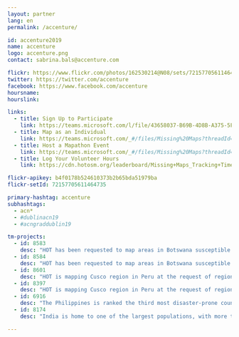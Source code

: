 ```yaml
---
layout: partner
lang: en
permalink: /accenture/

id: accenture2019
name: accenture
logo: accenture.png
contact: sabrina.bals@accenture.com

flickr: https://www.flickr.com/photos/162530214@N08/sets/72157705611464735/
twitter: https://twitter.com/accenture
facebook: https://www.facebook.com/accenture
hoursname:
hourslink:

links:
  - title: Sign Up to Participate
    link: https://teams.microsoft.com/l/file/43658037-B69B-4D8B-A375-5FF15D3323B0?tenantId=e0793d39-0939-496d-b129-198edd916feb&fileType=xlsx&objectUrl=https%3A%2F%2Fts.accenture.com%2Fsites%2FVirtualVolunteering%2FShared%20Documents%2FMissing%20Maps%2FMissing%20Maps%20-%20Mapathon%20Event%20Registration%20Form.xlsx&baseUrl=https%3A%2F%2Fts.accenture.com%2Fsites%2FVirtualVolunteering&serviceName=teams&threadId=19:a82d49a625ec4b2796fb596b99403cf7@thread.skype&groupId=850f4fb3-b038-4438-b589-e01b89277e21
  - title: Map as an Individual
    link: https://teams.microsoft.com/_#/files/Missing%20Maps?threadId=19%3Aa82d49a625ec4b2796fb596b99403cf7%40thread.skype&ctx=channel&context=Training%2520Materials%252FMap%2520as%2520an%2520individual
  - title: Host a Mapathon Event
    link: https://teams.microsoft.com/_#/files/Missing%20Maps?threadId=19%3Aa82d49a625ec4b2796fb596b99403cf7%40thread.skype&ctx=channel&context=Training%2520Materials%252FHost%2520a%2520mapathon
  - title: Log Your Volunteer Hours
    link: https://cdn.hotosm.org/leaderboard/Missing+Maps_Tracking+Time+Guide_11082019.pptx

flickr-apikey: b4f0178b524610373b2b65bda51979ba
flickr-setId: 72157705611464735

primary-hashtag: accenture
subhashtags:
  - acn*
  - #dublinacn19
  - #acngraddublin19

tm-projects:
  - id: 8583
    desc: "HOT has been requested to map areas in Botswana susceptible to, or identified as impacted, by the COVID-19 outbreak. Please join our global effort to help control this disease by mapping on this project."
  - id: 8584
    desc: "HOT has been requested to map areas in Botswana susceptible to, or identified as impacted, by the COVID-19 outbreak. Please join our global effort to help control this disease by mapping on this project."
  - id: 8601
    desc: "HOT is mapping Cusco region in Peru at the request of regional government to support their COVID-19 response efforts. The maps will be used to provide cash transfers to families who are prevented from working by the quarantine and State of Emergency in Peru, and to provide nutrition and sanitation assistance."
  - id: 8397
    desc: "HOT is mapping Cusco region in Peru at the request of regional government to support their COVID-19 response efforts. The maps will be used to provide cash transfers to families who are prevented from working by the quarantine and State of Emergency in Peru, and to provide nutrition and sanitation assistance."
  - id: 6916
    desc: "The Philippines is ranked the third most disaster-prone country in the world, consistently experiencing natural disasters like typhoons, earthquakes, and volcanic eruptions. Currently, many disaster-prone communities within the Philippines are poorly mapped, making it difficult to both prepare for and respond to natural disasters."
  - id: 8174
    desc: "India is home to one of the largest populations, with more than 4.1 million girls outside the classroom. Educate Girls are supporting 1.6 million girls in rural India to gain access to education, and you can help them by mapping and validating villages in rural India."

---
```

